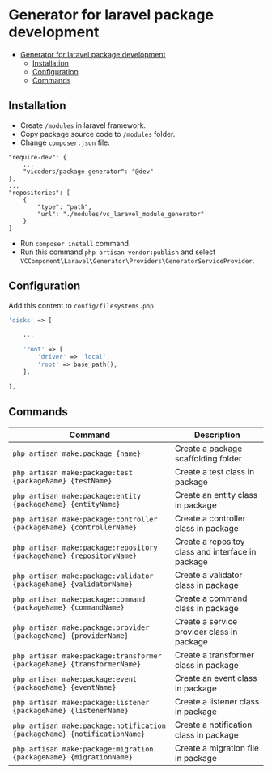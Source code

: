 # Generator for laravel package development

-   [Generator for laravel package development](#generator-for-laravel-package-development)
    -   [Installation](#installation)
    -   [Configuration](#configuration)
    -   [Commands](#commands)

## Installation

-   Create `/modules` in laravel framework.
-   Copy package source code to `/modules` folder.
-   Change `composer.json` file:

```
"require-dev": {
    ...
    "vicoders/package-generator": "@dev"
},
...
"repositories": [
    {
        "type": "path",
        "url": "./modules/vc_laravel_module_generator"
    }
]
```

-   Run `composer install` command.
-   Run this command `php artisan vendor:publish` and select `VCComponent\Laravel\Generator\Providers\GeneratorServiceProvider`.

## Configuration

Add this content to `config/filesystems.php`

```php
'disks' => [

    ...

    'root' => [
        'driver' => 'local',
        'root' => base_path(),
    ],

],
```

## Commands

| Command                                                                  | Description                                       |
| ------------------------------------------------------------------------ | ------------------------------------------------- |
| `php artisan make:package {name}`                                        | Create a package scaffolding folder               |
| `php artisan make:package:test {packageName} {testName}`                 | Create a test class in package                    |
| `php artisan make:package:entity {packageName} {entityName}`             | Create an entity class in package                 |
| `php artisan make:package:controller {packageName} {controllerName}`     | Create a controller class in package              |
| `php artisan make:package:repository {packageName} {repositoryName}`     | Create a repositoy class and interface in package |
| `php artisan make:package:validator {packageName} {validatorName}`       | Create a validator class in package               |
| `php artisan make:package:command {packageName} {commandName}`           | Create a command class in package                 |
| `php artisan make:package:provider {packageName} {providerName}`         | Create a service provider class in package        |
| `php artisan make:package:transformer {packageName} {transformerName}`   | Create a transformer class in package             |
| `php artisan make:package:event {packageName} {eventName}`               | Create an event class in package                  |
| `php artisan make:package:listener {packageName} {listenerName}`         | Create a listener class in package                |
| `php artisan make:package:notification {packageName} {notificationName}` | Create a notification class in package            |
| `php artisan make:package:migration {packageName} {migrationName}`       | Create a migration file in package                |
